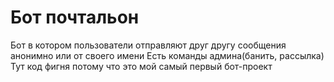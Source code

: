 # Бот почтальон
Бот в котором пользователи отправляют друг другу сообщения анонимно или от своего имени
Есть команды админа(банить, рассылка)
Тут код фигня потому что это мой самый первый бот-проект
